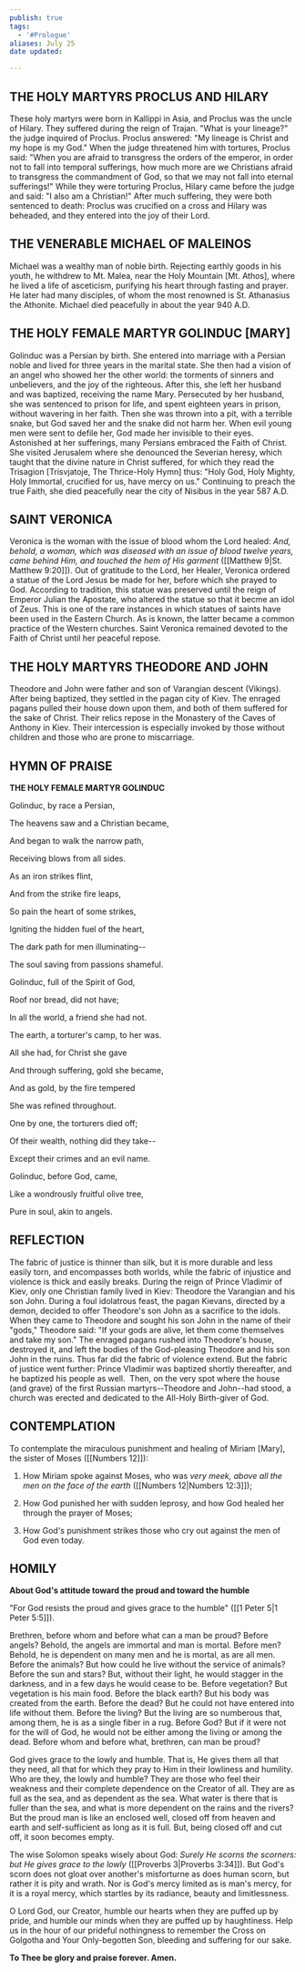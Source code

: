 ```yaml
---
publish: true
tags:
  - '#Prologue'
aliases: July 25
date updated:

---
```


## THE HOLY MARTYRS PROCLUS AND HILARY

These holy martyrs were born in Kallippi in Asia, and Proclus was the uncle of Hilary. They suffered during the reign of Trajan. "What is your lineage?" the judge inquired of Proclus. Proclus answered: "My lineage is Christ and my hope is my God." When the judge threatened him with tortures, Proclus said: "When you are afraid to transgress the orders of the emperor, in order not to fall into temporal sufferings, how much more are we Christians afraid to transgress the commandment of God, so that we may not fall into eternal sufferings!" While they were torturing Proclus, Hilary came before the judge and said: "I also am a Christian!" After much suffering, they were both sentenced to death: Proclus was crucified on a cross and Hilary was beheaded, and they entered into the joy of their Lord.

## THE VENERABLE MICHAEL OF MALEINOS

Michael was a wealthy man of noble birth. Rejecting earthly goods in his youth, he withdrew to Mt. Malea, near the Holy Mountain [Mt. Athos], where he lived a life of asceticism, purifying his heart through fasting and prayer. He later had many disciples, of whom the most renowned is St. Athanasius the Athonite. Michael died peacefully in about the year 940 A.D.

## THE HOLY FEMALE MARTYR GOLINDUC [MARY]

Golinduc was a Persian by birth. She entered into marriage with a Persian noble and lived for three years in the marital state. She then had a vision of an angel who showed her the other world: the torments of sinners and unbelievers, and the joy of the righteous. After this, she left her husband and was baptized, receiving the name Mary. Persecuted by her husband, she was sentenced to prison for life, and spent eighteen years in prison, without wavering in her faith. Then she was thrown into a pit, with a terrible snake, but God saved her and the snake did not harm her. When evil young men were sent to defile her, God made her invisible to their eyes. Astonished at her sufferings, many Persians embraced the Faith of Christ. She visited Jerusalem where she denounced the Severian heresy, which taught that the divine nature in Christ suffered, for which they read the Trisagion [Trisvjatoje, The Thrice-Holy Hymn] thus: "Holy God, Holy Mighty, Holy Immortal, crucified for us, have mercy on us." Continuing to preach the true Faith, she died peacefully near the city of Nisibus in the year 587 A.D.

## SAINT VERONICA

Veronica is the woman with the issue of blood whom the Lord healed: _And, behold, a woman, which was diseased with an issue of blood twelve years, came behind Him, and touched the hem of His garment_ ([[Matthew 9|St. Matthew 9:20]]). Out of gratitude to the Lord, her Healer, Veronica ordered a statue of the Lord Jesus be made for her, before which she prayed to God. According to tradition, this statue was preserved until the reign of Emperor Julian the Apostate, who altered the statue so that it becme an idol of Zeus. This is one of the rare instances in which statues of saints have been used in the Eastern Church. As is known, the latter became a common practice of the Western churches. Saint Veronica remained devoted to the Faith of Christ until her peaceful repose.

## THE HOLY MARTYRS THEODORE AND JOHN

Theodore and John were father and son of Varangian descent (Vikings). After being baptized, they settled in the pagan city of Kiev. The enraged pagans pulled their house down upon them, and both of them suffered for the sake of Christ. Their relics repose in the Monastery of the Caves of Anthony in Kiev. Their intercession is especially invoked by those without children and those who are prone to miscarriage.

## HYMN OF PRAISE

**THE HOLY FEMALE MARTYR GOLINDUC**

Golinduc, by race a Persian,

The heavens saw and a Christian became,

And began to walk the narrow path,

Receiving blows from all sides.

As an iron strikes flint,

And from the strike fire leaps,

So pain the heart of some strikes,

Igniting the hidden fuel of the heart,

The dark path for men illuminating--

The soul saving from passions shameful.

Golinduc, full of the Spirit of God,

Roof nor bread, did not have;

In all the world, a friend she had not.

The earth, a torturer's camp, to her was.

All she had, for Christ she gave

And through suffering, gold she became,

And as gold, by the fire tempered

She was refined throughout.

One by one, the torturers died off;

Of their wealth, nothing did they take--

Except their crimes and an evil name.

Golinduc, before God, came,

Like a wondrously fruitful olive tree,

Pure in soul, akin to angels.

## REFLECTION

The fabric of justice is thinner than silk, but it is more durable and less easily torn, and encompasses both worlds, while the fabric of injustice and violence is thick and easily breaks. During the reign of Prince Vladimir of Kiev, only one Christian family lived in Kiev: Theodore the Varangian and his son John. During a foul idolatrous feast, the pagan Kievans, directed by a demon, decided to offer Theodore's son John as a sacrifice to the idols. When they came to Theodore and sought his son John in the name of their "gods," Theodore said: "If your gods are alive, let them come themselves and take my son." The enraged pagans rushed into Theodore's house, destroyed it, and left the bodies of the God-pleasing Theodore and his son John in the ruins. Thus far did the fabric of violence extend. But the fabric of justice went further: Prince Vladimir was baptized shortly thereafter, and he baptized his people as well.  Then, on the very spot where the house (and grave) of the first Russian martyrs--Theodore and John--had stood, a church was erected and dedicated to the All-Holy Birth-giver of God.

## CONTEMPLATION

To contemplate the miraculous punishment and healing of Miriam [Mary], the sister of Moses ([[Numbers 12]]):

1.  How Miriam spoke against Moses, who was _very meek, above all the men on the face of the earth_ ([[Numbers 12|Numbers 12:3]]);

1.  How God punished her with sudden leprosy, and how God healed her through the prayer of Moses;

1.  How God's punishment strikes those who cry out against the men of God even today.

## HOMILY

**About God's attitude toward the proud and toward the humble**

"For God resists the proud and gives grace to the humble" ([[1 Peter 5|1 Peter 5:5]]).

Brethren, before whom and before what can a man be proud? Before angels? Behold, the angels are immortal and man is mortal. Before men? Behold, he is dependent on many men and he is mortal, as are all men. Before the animals? But how could he live without the service of animals? Before the sun and stars? But, without their light, he would stagger in the darkness, and in a few days he would cease to be. Before vegetation? But vegetation is his main food. Before the black earth? But his body was created from the earth. Before the dead? But he could not have entered into life without them. Before the living? But the living are so numberous that, among them, he is as a single fiber in a rug. Before God? But if it were not for the will of God, he would not be either among the living or among the dead. Before whom and before what, brethren, can man be proud?

God gives grace to the lowly and humble. That is, He gives them all that they need, all that for which they pray to Him in their lowliness and humility. Who are they, the lowly and humble? They are those who feel their weakness and their complete dependence on the Creator of all. They are as full as the sea, and as dependent as the sea. What water is there that is fuller than the sea, and what is more dependent on the rains and the rivers? But the proud man is like an enclosed well, closed off from heaven and earth and self-sufficient as long as it is full. But, being closed off and cut off, it soon becomes empty.

The wise Solomon speaks wisely about God: _Surely He scorns the scorners: but He gives grace to the lowly_ ([[Proverbs 3|Proverbs 3:34]]). But God's scorn does not gloat over another's misforturne as does human scorn, but rather it is pity and wrath. Nor is God's mercy limited as is man's mercy, for it is a royal mercy, which startles by its radiance, beauty and limitlessness.

O Lord God, our Creator, humble our hearts when they are puffed up by pride, and humble our minds when they are puffed up by haughtiness. Help us in the hour of our prideful nothingness to remember the Cross on Golgotha and Your Only-begotten Son, bleeding and suffering for our sake.

**To Thee be glory and praise forever. Amen.**
